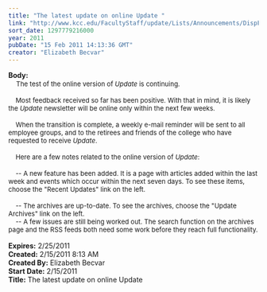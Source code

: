 ```yaml
---
title: "The latest update on online Update "
link: "http://www.kcc.edu/FacultyStaff/update/Lists/Announcements/DispForm.aspx?ID=117"
sort_date: 1297779216000
year: 2011
pubDate: "15 Feb 2011 14:13:36 GMT"
creator: "Elizabeth Becvar"
---
```


<div><b>Body:</b> <div class=ExternalClass64204348551C4DC59FC5084983AC4F47><div>    <font size=2>The test of the online version of <em>Update</em> is continuing.</font></div>
<div><br><font size=2>    Most feedback received so far has been positive. With that in mind, it is likely the <em>Update</em> newsletter will be online only within the next few weeks.</font></div>
<div><br><font size=2>    When the transition is complete, a weekly e-mail reminder will be sent to all employee groups, and to the retirees and friends of the college who have requested to receive <em>Update</em>.</font></div>
<div><br><font size=2>    Here are a few notes related to the online version of <em>Update</em>:</font></div>
<div><br><font size=2>    -- A new feature has been added. It is a page with articles added within the last week and events which occur within the next seven days. To see these items, choose the &quot;Recent Updates&quot; link on the left.</font></div>
<div><br><font size=2>    -- The archives are up-to-date. To see the archives, choose the &quot;Update Archives&quot; link on the left.<br>    -- A few issues are still being worked out. The search function on the archives page and the RSS feeds both need some work before they reach full functionality. <br>    </font></div></div></div>
<div><b>Expires:</b> 2/25/2011</div>
<div><b>Created:</b> 2/15/2011 8:13 AM</div>
<div><b>Created By:</b> Elizabeth Becvar</div>
<div><b>Start Date:</b> 2/15/2011</div>
<div><b>Title:</b> The latest update on online Update </div>
